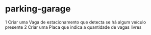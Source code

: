 # parking-garage
1 Criar uma Vaga de estacionamento que detecta se há algum veículo presente 2 Criar uma Placa que indica a quantidade de vagas livres
